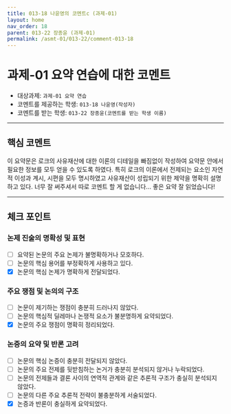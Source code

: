 ```yaml
---
title: 013-18 나윤영의 코멘트c (과제-01) 
layout: home
nav_order: 18
parent: 013-22 장종윤 (과제-01)
permalink: /asmt-01/013-22/comment-013-18
---
```


# 과제-01 요약 연습에 대한 코멘트

- 대상과제: `과제-01 요약 연습`
- 코멘트를 제공하는 학생: `013-18 나윤영(작성자)` 
- 코멘트를 받는 학생: `013-22 장종윤(코멘트를 받는 학생 이름)` 

---

## 핵심 코멘트

이 요약문은 로크의 사유재산에 대한 이론의 디테일을 빠짐없이 작성하여 요약문 안에서 필요한 정보를 모두 얻을 수 있도록 하였다. 특히 로크의 이론에서 전제되는 요소인 자연적 이성과 계시, 시편을 모두 명시하였고 사유재산이 성립되기 위한 제약을 명확히 설명하고 있다.
너무 잘 써주셔서 따로 코멘트 할 게 없습니다... 좋은 요약 잘 읽었습니다!

---

## 체크 포인트

### 논제 진술의 명확성 및 표현  
- [ ] 요약된 논문의 주요 논제가 불명확하거나 모호하다.  
- [ ] 논문의 핵심 용어를 부정확하게 사용하고 있다.  
- [x] 논문의 핵심 논제가 명확하게 전달되었다.  

### 주요 쟁점 및 논의의 구조  
- [ ] 논문이 제기하는 쟁점이 충분히 드러나지 않았다.  
- [ ] 논문의 핵심적 딜레마나 논쟁적 요소가 불분명하게 요약되었다.  
- [x] 논문의 주요 쟁점이 명확히 정리되었다.  

### 논증의 요약 및 반론 고려  
- [ ] 논문의 핵심 논증이 충분히 전달되지 않았다.  
- [ ] 논문의 주요 전제를 뒷받침하는 논거가 충분히 분석되지 않거나 누락되었다.  
- [ ] 논문의 전제들과 결론 사이의 연역적 관계와 같은 추론적 구조가 충실히 분석되지 않았다.  
- [ ] 논문의 다른 주요 추론적 전략이 불충분하게 서술되었다.
- [x] 논증과 반론이 충실하게 요약되었다. 